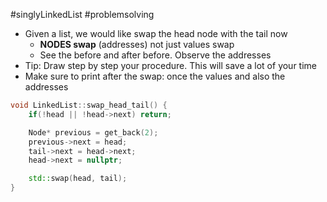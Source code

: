 #singlyLinkedList #problemsolving 

- Given a list, we would like swap the head node with the tail now
	- **NODES swap** (addresses) not just values swap
	- See the before and after before. Observe the addresses
- Tip: Draw step by step your procedure. This will save a lot of your time
- Make sure to print after the swap: once the values and also the addresses

```cpp title:solution folded:true
void LinkedList::swap_head_tail() {
    if(!head || !head->next) return;

    Node* previous = get_back(2);
    previous->next = head;
    tail->next = head->next;
    head->next = nullptr;

    std::swap(head, tail);
}
```



